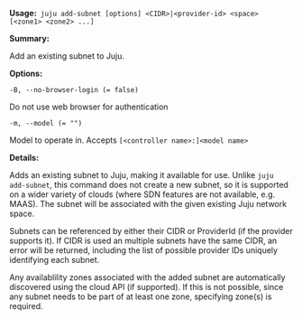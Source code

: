 **Usage:**` juju add-subnet [options] <CIDR>|<provider-id> <space> [<zone1> <zone2> ...]`

**Summary:**

Add an existing subnet to Juju.

**Options:**

`-B, --no-browser-login (= false)`

Do not use web browser for authentication

`-m, --model (= "")`

Model to operate in. Accepts `[<controller name>:]<model name>`

**Details:**

Adds an existing subnet to Juju, making it available for use. Unlike `juju add-subnet`, this command does not create a new subnet, so it is supported on a wider variety of clouds (where SDN features are not available, e.g. MAAS). The subnet will be associated with the given existing Juju network space.

Subnets can be referenced by either their CIDR or ProviderId (if the provider supports it). If CIDR is used an multiple subnets have the same CIDR, an error will be returned, including the list of possible provider IDs uniquely identifying each subnet.

Any availablility zones associated with the added subnet are automatically discovered using the cloud API (if supported). If this is not possible, since any subnet needs to be part of at least one zone, specifying zone(s) is required.
